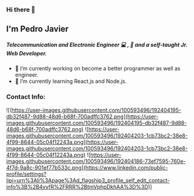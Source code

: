 ### Hi there 👋

## I'm Pedro Javier 

##### Telecommunication and Electronic Engineer :computer: , :iphone: and a self-taught Jr. Web Developer.

- 🔭 I’m currently working on become a better programmer as well as engineer.
- 🌱 I’m currently learning React.js and Node.js.

### Contact Info:
![(https://user-images.githubusercontent.com/100593496/192404195-db32f487-9d88-48d6-b68f-700adffc3762.png](https://user-images.githubusercontent.com/100593496/192404195-db32f487-9d88-48d6-b68f-700adffc3762.png)
![https://user-images.githubusercontent.com/100593496/192404203-1cb73bc2-38e8-4f99-8644-05c04f12243a.png](https://user-images.githubusercontent.com/100593496/192404203-1cb73bc2-38e8-4f99-8644-05c04f12243a.png)
![https://user-images.githubusercontent.com/100593496/192404186-73ef7595-760e-4f7d-9a8c-901ef77b533c.png](https://www.linkedin.com/public-profile/settings?lipi=urn%3Ali%3Apage%3Ad_flagship3_profile_self_edit_contact-info%3B%2B4vyfR%2FRRR%2BtmVphpDkhAA%3D%3D))






